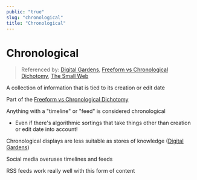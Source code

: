 ```yaml
---
public: "true"
slug: "chronological"
title: "Chronological"
---
```

# Chronological

> Referenced by: [Digital Gardens](/garden/digital-gardens/index.md), [Freeform vs Chronological Dichotomy](/garden/freeform-vs-chronological-dichotomy/index.md), [The Small Web](/garden/the-small-web/index.md)

A collection of information that is tied to its creation or edit date

Part of the [Freeform vs Chronological Dichotomy](/garden/freeform-vs-chronological-dichotomy/index.md)

Anything with a "timeline" or "feed" is considered chronological
- Even if there's algorithmic sortings that take things other than creation or edit date into account!

Chronological displays are less suitable as stores of knowledge ([Digital Gardens](/garden/digital-gardens/index.md))

Social media overuses timelines and feeds

RSS feeds work really well with this form of content